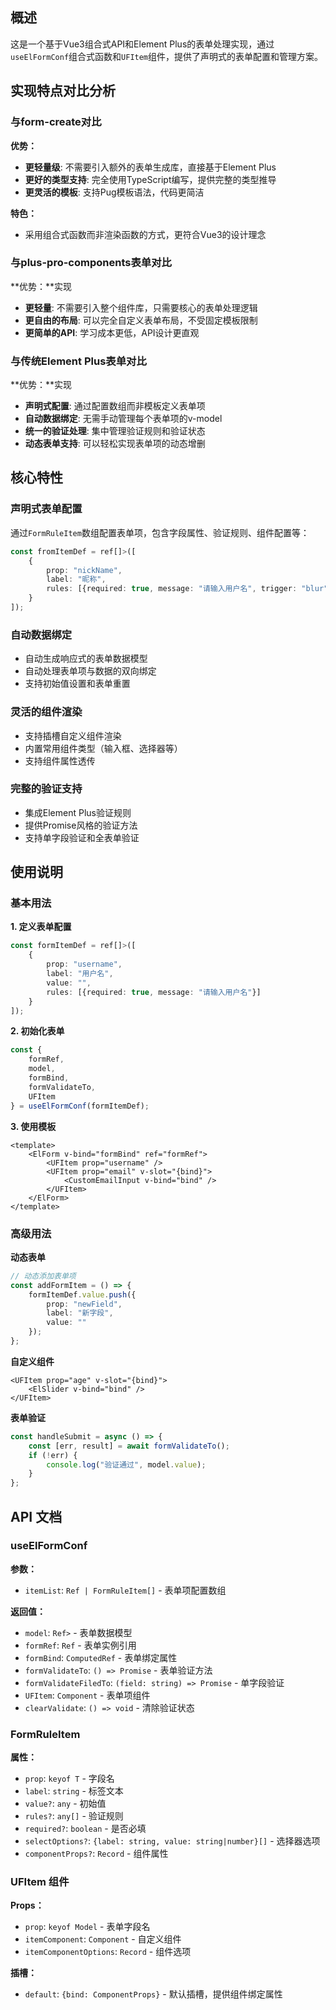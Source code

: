 
## 概述

这是一个基于Vue3组合式API和Element Plus的表单处理实现，通过`useElFormConf`组合式函数和`UFItem`组件，提供了声明式的表单配置和管理方案。

## 实现特点对比分析

### 与form-create对比
**优势：**
- **更轻量级**: 不需要引入额外的表单生成库，直接基于Element Plus
- **更好的类型支持**: 完全使用TypeScript编写，提供完整的类型推导
- **更灵活的模板**: 支持Pug模板语法，代码更简洁

**特色：**
- 采用组合式函数而非渲染函数的方式，更符合Vue3的设计理念

### 与plus-pro-components表单对比
**优势：**实现
- **更轻量**: 不需要引入整个组件库，只需要核心的表单处理逻辑
- **更自由的布局**: 可以完全自定义表单布局，不受固定模板限制
- **更简单的API**: 学习成本更低，API设计更直观

### 与传统Element Plus表单对比
**优势：**实现
- **声明式配置**: 通过配置数组而非模板定义表单项
- **自动数据绑定**: 无需手动管理每个表单项的v-model
- **统一的验证处理**: 集中管理验证规则和验证状态
- **动态表单支持**: 可以轻松实现表单项的动态增删

## 核心特性

### **声明式表单配置**
通过`FormRuleItem`数组配置表单项，包含字段属性、验证规则、组件配置等：

```typescript
const fromItemDef = ref[]>([
    {
        prop: "nickName",
        label: "昵称", 
        rules: [{required: true, message: "请输入用户名", trigger: "blur"}],
    }
]);
```

### **自动数据绑定**
- 自动生成响应式的表单数据模型
- 自动处理表单项与数据的双向绑定
- 支持初始值设置和表单重置

### **灵活的组件渲染**
- 支持插槽自定义组件渲染
- 内置常用组件类型（输入框、选择器等）
- 支持组件属性透传

### **完整的验证支持**
- 集成Element Plus验证规则
- 提供Promise风格的验证方法
- 支持单字段验证和全表单验证

## 使用说明

### 基本用法

**1. 定义表单配置**
```typescript
const formItemDef = ref[]>([
    {
        prop: "username",
        label: "用户名",
        value: "",
        rules: [{required: true, message: "请输入用户名"}]
    }
]);
```

**2. 初始化表单**
```typescript
const {
    formRef,
    model, 
    formBind,
    formValidateTo,
    UFItem
} = useElFormConf(formItemDef);
```

**3. 使用模板**
```vue
<template>
    <ElForm v-bind="formBind" ref="formRef">
        <UFItem prop="username" />
        <UFItem prop="email" v-slot="{bind}">
            <CustomEmailInput v-bind="bind" />
        </UFItem>
    </ElForm>
</template>

```

### 高级用法

**动态表单**
```typescript
// 动态添加表单项
const addFormItem = () => {
    formItemDef.value.push({
        prop: "newField",
        label: "新字段",
        value: ""
    });
};
```

**自定义组件**
```vue
<UFItem prop="age" v-slot="{bind}">
    <ElSlider v-bind="bind" />
</UFItem>
```

**表单验证**
```typescript
const handleSubmit = async () => {
    const [err, result] = await formValidateTo();
    if (!err) {
        console.log("验证通过", model.value);
    }
};
```

## API 文档

### useElFormConf

**参数：**
- `itemList`: `Ref | FormRuleItem[]` - 表单项配置数组

**返回值：**
- `model`: `Ref>` - 表单数据模型
- `formRef`: `Ref` - 表单实例引用
- `formBind`: `ComputedRef` - 表单绑定属性
- `formValidateTo`: `() => Promise` - 表单验证方法
- `formValidateFiledTo`: `(field: string) => Promise` - 单字段验证
- `UFItem`: `Component` - 表单项组件
- `clearValidate`: `() => void` - 清除验证状态

### FormRuleItem

**属性：**
- `prop`: `keyof T` - 字段名
- `label`: `string` - 标签文本
- `value?`: `any` - 初始值
- `rules?`: `any[]` - 验证规则
- `required?`: `boolean` - 是否必填
- `selectOptions?`: `{label: string, value: string|number}[]` - 选择器选项
- `componentProps?`: `Record` - 组件属性

### UFItem 组件

**Props：**
- `prop`: `keyof Model` - 表单字段名
- `itemComponent`: `Component` - 自定义组件
- `itemComponentOptions`: `Record` - 组件选项

**插槽：**
- `default`: `{bind: ComponentProps}` - 默认插槽，提供组件绑定属性
